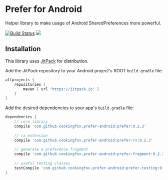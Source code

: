 # Prefer for Android

Helper library to make usage of Android SharedPreferences more powerful.

[![Build Status](https://travis-ci.org/cookingfox/prefer-android.svg?branch=master)](https://travis-ci.org/cookingfox/prefer-android)
[![](https://jitpack.io/v/cookingfox/prefer-android.svg)](https://jitpack.io/#cookingfox/prefer-android)

## Installation

This library uses [JitPack](https://jitpack.io/#cookingfox/prefer-android) for distribution.

Add the JitPack repository to your Android project's ROOT `build.gradle` file:

```groovy
allprojects {
    repositories {
        maven { url "https://jitpack.io" }
    }
}
```

Add the desired dependencies to your app's `build.gradle` file:

```groovy
dependencies {
    // core library
    compile 'com.github.cookingfox.prefer-android:prefer:0.2.3'
    
    // rx extension
    compile 'com.github.cookingfox.prefer-android:prefer-rx:0.2.3'
    
    // generate a preference fragment
    compile 'com.github.cookingfox.prefer-android:prefer-fragment:0.2.3'
    
    // useful testing classes
    testCompile 'com.github.cookingfox.prefer-android:prefer-testing:0.2.3'
}
```
